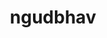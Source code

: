 ---
title: ngudbhav
github: https://github.com/ngudbhav
mode: dark
transition: 1s
score: 41.1
archetype:
- Little Bit of Everything
---